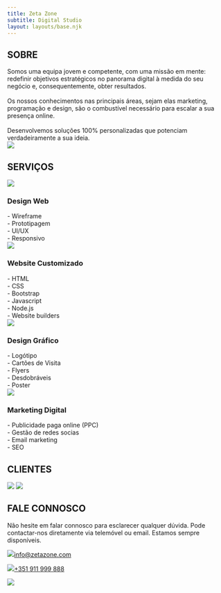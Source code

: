 ```yaml
---
title: Zeta Zone
subtitle: Digital Studio
layout: layouts/base.njk
---
```


<!---------------------------------------------------------------------->
<div id="about">

## SOBRE

<div class="about-col-1">
Somos uma equipa jovem e competente, com uma missão em mente: redefinir objetivos estratégicos no panorama digital à medida do seu negócio e, consequentemente, obter resultados.
<br><br>
Os nossos conhecimentos nas principais áreas, sejam elas marketing, programação e design, são o combustível necessário para escalar a sua presença online.
<br><br>
Desenvolvemos soluções 100% personalizadas que potenciam verdadeiramente a sua ideia.
</div>

<div class="about-col-2">
<img class="img_team" src="/images/team-big.svg">
</div>

</div>
<!---------------------------------------------------------------------->
<div id="services">

## SERVIÇOS

<div class="services-col-1 green-shadow" id="services-col-1" onclick="openService('services-col-1','services-info-1',0)">
<img class="service-1" src="/images/svg/object-group-regular.svg">

### Design Web

<div class="services-info-1" id="services-info-1">
- Wireframe
<br>
- Prototipagem
<br>
- UI/UX
<br>
- Responsivo
</div>

</div>

<div class="services-col-3 green-shadow" id="services-col-3" onclick="openService('services-col-3','services-info-3',2)">
<img class="service-3" src="/images/svg/desktop-solid.svg">

### Website Customizado

<div class="services-info-3" id="services-info-3">
- HTML
<br>
- CSS
<br>
- Bootstrap
<br>
- Javascript
<br>
- Node.js
<br>
- Website builders
</div>

</div>

<div class="services-col-2 green-shadow" id="services-col-2" onclick="openService('services-col-2','services-info-2',1)">
<img class="service-2" src="/images/svg/pencil-ruler-solid.svg">

### Design Gráfico

<div class="services-info-2" id="services-info-2">
- Logótipo
<br>
- Cartões de Visita
<br>
- Flyers
<br>
- Desdobráveis
<br>
- Poster
</div>

</div>

<div class="services-col-4 green-shadow" id="services-col-4" onclick="openService('services-col-4','services-info-4',3)">
<img class="service-4" src="/images/svg/bullseye-solid.svg">

### Marketing Digital

<div class="services-info-4" id="services-info-4">
- Publicidade paga online (PPC)
<br>
- Gestão de redes socias
<br>
- Email marketing
<br>
- SEO
</div>

</div>

</div>
<!---------------------------------------------------------------------->
<div id="clients">

## CLIENTES

<img class="img_client-1" id="client-1" src="/images/clients/cll-color.png">
<img class="img_client-2" id="client-2" src="/images/clients/congresso_da_saude_PNG.png">

</div>
<!---------------------------------------------------------------------->
<div id="talk">

## FALE CONNOSCO

<div class="talk-col-1">

Não hesite em falar connosco para esclarecer qualquer dúvida. Pode contactar-nos diretamente via telemóvel ou email. Estamos sempre disponíveis.

<p class="talk_text-1"><a href="mailto:info@zetazone.com"><img class="talk_img-1" src="/images/svg/envelope-regular.svg">info@zetazone.com</p></a>
<p class="talk_text-2"><a href="https://api.whatsapp.com/send?phone=+351911999888"><img class="talk_img-2" src="/images/svg/whatsapp-brands.svg">+351 911 999 888</p></a>

</div>

<div class="talk-col-2">

<img class="" src="/images/conversation.svg">

</div>

</div>








